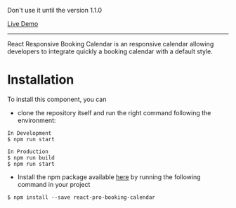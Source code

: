 Don't use it until the version 1.1.0

[Live Demo](https://react-booking-calendar.herokuapp.com/)

___
React Responsive Booking Calendar is an responsive calendar allowing developers to integrate quickly a booking calendar with a default style.

# Installation
To install this component, you can
- clone the repository itself and run the right command following the environment:
```
In Development
$ npm run start
```
```
In Production
$ npm run build
$ npm run start
```

- Install the npm package available [here](https://www.npmjs.com/package/react-pro-booking-calendar) by running the following command in your project
```
$ npm install --save react-pro-booking-calendar
```

